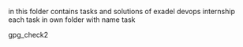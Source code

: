 in this folder contains tasks and solutions of exadel devops internship
<br>each task in own folder with name task<number of task>  
  
gpg_check2